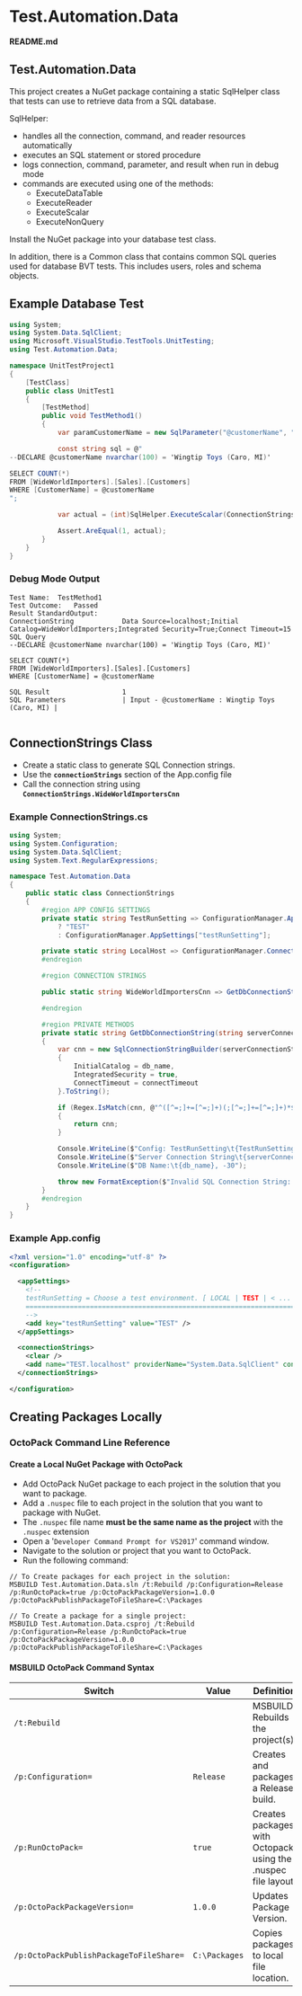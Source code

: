 # Test.Automation.Data

**README.md**

## Test.Automation.Data
This project creates a NuGet package containing a static SqlHelper class that tests can use to retrieve data from a SQL database.  

SqlHelper:
- handles all the connection, command, and reader resources automatically
- executes an SQL statement or stored procedure 
- logs connection, command, parameter, and result when run in debug mode
- commands are executed using one of the methods:
  - ExecuteDataTable
  - ExecuteReader
  - ExecuteScalar
  - ExecuteNonQuery

Install the NuGet package into your database test class.

In addition, there is a Common class that contains common SQL queries used for database BVT tests.
This includes users, roles and schema objects.

## Example Database Test
~~~csharp
using System;
using System.Data.SqlClient;
using Microsoft.VisualStudio.TestTools.UnitTesting;
using Test.Automation.Data;

namespace UnitTestProject1
{
    [TestClass]
    public class UnitTest1
    {
        [TestMethod]
        public void TestMethod1()
        {
            var paramCustomerName = new SqlParameter("@customerName", "Wingtip Toys (Caro, MI)");

            const string sql = @"
--DECLARE @customerName nvarchar(100) = 'Wingtip Toys (Caro, MI)'

SELECT COUNT(*)
FROM [WideWorldImporters].[Sales].[Customers]
WHERE [CustomerName] = @customerName
";

            var actual = (int)SqlHelper.ExecuteScalar(ConnectionStrings.WideWorldImportersCnn, sql, paramCustomerName);

            Assert.AreEqual(1, actual);
        }
    }
}

~~~

### Debug Mode Output
~~~text
Test Name:	TestMethod1
Test Outcome:	Passed
Result StandardOutput:	
ConnectionString         	Data Source=localhost;Initial Catalog=WideWorldImporters;Integrated Security=True;Connect Timeout=15
SQL Query                	
--DECLARE @customerName nvarchar(100) = 'Wingtip Toys (Caro, MI)'

SELECT COUNT(*)
FROM [WideWorldImporters].[Sales].[Customers]
WHERE [CustomerName] = @customerName

SQL Result               	1                        
SQL Parameters           	| Input - @customerName : Wingtip Toys (Caro, MI) |


~~~

## ConnectionStrings Class
- Create a static class to generate SQL Connection strings.  
- Use the **`connectionStrings`** section of the App.config file 
- Call the connection string using **`ConnectionStrings.WideWorldImportersCnn`**

### Example ConnectionStrings.cs

```csharp
using System;
using System.Configuration;
using System.Data.SqlClient;
using System.Text.RegularExpressions;

namespace Test.Automation.Data
{
    public static class ConnectionStrings
    {
        #region APP CONFIG SETTINGS
        private static string TestRunSetting => ConfigurationManager.AppSettings["testRunSetting"] == "LOCAL"
            ? "TEST"
            : ConfigurationManager.AppSettings["testRunSetting"];

        private static string LocalHost => ConfigurationManager.ConnectionStrings[TestRunSetting + ".localhost"].ConnectionString;
        #endregion

        #region CONNECTION STRINGS

        public static string WideWorldImportersCnn => GetDbConnectionString(LocalHost, "WideWorldImporters");

        #endregion

        #region PRIVATE METHODS
        private static string GetDbConnectionString(string serverConnectionString, string db_name, int connectTimeout = 15)
        {
            var cnn = new SqlConnectionStringBuilder(serverConnectionString)
            {
                InitialCatalog = db_name,
                IntegratedSecurity = true,
                ConnectTimeout = connectTimeout
            }.ToString();

            if (Regex.IsMatch(cnn, @"^([^=;]+=[^=;]+)(;[^=;]+=[^=;]+)*$"))
            {
                return cnn;
            }

            Console.WriteLine($"Config: TestRunSetting\t{TestRunSetting,-30}");
            Console.WriteLine($"Server Connection String\t{serverConnectionString, -30}");
            Console.WriteLine($"DB Name:\t{db_name}, -30");

            throw new FormatException($"Invalid SQL Connection String: {cnn}");
        }
        #endregion
    }
}
```

### Example App.config

```xml
<?xml version="1.0" encoding="utf-8" ?>
<configuration>

  <appSettings>
    <!--
    testRunSetting = Choose a test environment. [ LOCAL | TEST | < ... > ]
    ===========================================================================
    -->
    <add key="testRunSetting" value="TEST" />
  </appSettings>

  <connectionStrings>
    <clear />
    <add name="TEST.localhost" providerName="System.Data.SqlClient" connectionString="Data Source=localhost;" />
  </connectionStrings>

</configuration>
```

## Creating Packages Locally
### OctoPack Command Line Reference
#### Create a Local NuGet Package with OctoPack
- Add OctoPack NuGet package to each project in the solution that you want to package.
- Add a `.nuspec` file to each project in the solution that you want to package with NuGet.
- The `.nuspec` file name **must be the same name as the project** with the `.nuspec` extension
- Open a '`Developer Command Prompt for VS2017`' command window.
- Navigate to the solution or project that you want to OctoPack.
- Run the following command:

```text
// To Create packages for each project in the solution:
MSBUILD Test.Automation.Data.sln /t:Rebuild /p:Configuration=Release /p:RunOctoPack=true /p:OctoPackPackageVersion=1.0.0 /p:OctoPackPublishPackageToFileShare=C:\Packages

// To Create a package for a single project:
MSBUILD Test.Automation.Data.csproj /t:Rebuild /p:Configuration=Release /p:RunOctoPack=true /p:OctoPackPackageVersion=1.0.0 /p:OctoPackPublishPackageToFileShare=C:\Packages
```

#### MSBUILD OctoPack Command Syntax
|Switch|Value|Definition|
|-----|-----|-----|
|`/t:Rebuild`|  |MSBUILD Rebuilds the project(s).|
|`/p:Configuration=`|`Release`|Creates and packages a Release build.|
|`/p:RunOctoPack=`|`true`|Creates packages with Octopack using the .nuspec file layout.|
|`/p:OctoPackPackageVersion=`|`1.0.0`|Updates Package Version.|
|`/p:OctoPackPublishPackageToFileShare=`|`C:\Packages`|Copies packages to local file location.|

